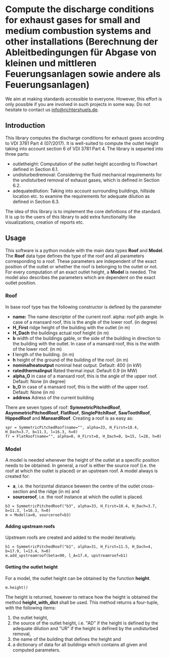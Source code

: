 # Compute the discharge conditions for exhaust gases for small and medium combustion systems and other installations (Berechnung der Ableitbedingungen für Abgase von kleinen und mittleren Feuerungsanlagen sowie andere als Feuerungsanlagen)

We aim at making standards accessible to everyone. However, this effort is only possible if you are involved in such projects in some way. Do not hesitate to contact us <info@richtershuels.de>.

## Introduction
This library computes the discharge conditions for exhaust gases according to VDI 3781 Part 4 (07/2017). It is well-suited to compute the outlet height taking into account section 6 of VDI 3781 Part 4. The library is separted into three parts:

- outletheight: Computation of the outlet height according to Flowchart defined in Section 6.1. 
- undisturbedremoval: Considering the fluid mechanical requirements for the undisturbed removal of exhaust gases, which is defined in Section 6.2.
- adequatedilution: Taking into account surrounding buildings, hillside location etc. to examine the requirements for adequate dilution as defined in Section 6.3.

The idea of this library is to implement the core definitions of the standard. It is up to the users of this library to add extra functionality like visualizations, creation of reports etc.

## Usage

This software is a python module with the main data types **Roof** and **Model**. The **Roof** data type defines the type of the roof and all parameters corresponding to a roof. These parameters are independent of the exact position of the outlet or whether the roof is belonging to the outlet or not. For every computation of an exact outlet height, a **Model** is needed. The model also describes the parameters which are dependent on the exact outlet position. 

### Roof
In base roof type has the following constructor is defined by the parameter
- **name:** The name descriptor of the current roof.
alpha: roof pith angle. In case of a mansard roof, this is the angle of the lower roof. (in degree)
- **H_First** ridge height of the building with the outlet (in m)
- **H_Dach** the buildings actual roof height (in m)
- **b** width of the buildings gable, or the side of the building in direction to the building with the outlet. In case of a mansard roof, this is the width of the lower roof. (in m)
- **l** length of the building. (in m)
- **h** height of the ground of the building of the roof. (in m)
- **nominalheatoutput** nominal heat output. Default: 400 (in kW)
- **ratedthermalinput** Rated thermal input. Default 0.9 (in MW)
- **alpha_O** in case of a mansard roof, this is the angle of the upper roof. Default: None (in degree)
- **b_O** in case of a mansard roof, this is the width of the upper roof. Default: None (in m)
- **address** Adress of the current building

There are seven types of roof: **SymmetricPitchedRoof**, **AsymmetricPitchedRoof**, **FlatRoof**, **SinglePitchRoof**, **SawToothRoof**, **HippedRoof** and **MansardRoof**. Creating a roof is as easy as:

```
spr = SymmetricPitchedRoof(name="", alpha=33, H_First=10.4, H_Dach=3.7, b=11.3, l=16.3, h=0)
fr = FlatRoof(name="", alpha=0, H_First=8, H_Dach=0, b=15, l=28, h=0)
```

### Model
A model is needed whenever the height of the outlet at a specific position needs to be obtained. In general, a roof is either the source roof (i.e. the roof at which the outlet is placed) or an upstream roof. A model always is created for:

- **a**, i.e. the horizontal distance beween the centre of the outlet cross-section and the ridge (in m) and
- **sourceroof**, i.e. the roof instance at which the outlet is placed.

```
b3 = SymmetricPitchedRoof("b3", alpha=33, H_First=10.4, H_Dach=3.7, b=11.3, l=16.3, h=0)
m = Model(a=0, sourceroof=b3)
```
#### Adding upstream roofs
Upstream roofs are created and added to the model iteratively.
```
b1 = SymmetricPitchedRoof("b1", alpha=31, H_First=11.5, H_Dach=4, b=17.9, l=13.4, h=0)
m.add_upstreamroof(beta=90, l_A=17.4, upstreamroof=b1)
```
#### Getting the outlet height
For a model, the outlet height can be obtained by the function **height**.
```
m.height()
```
The height is returned, however to retrace how the height is obtained the method **height_with_dict** shall be used. This method returns a four-tuple, with the following items:

1. the outlet height,
2. the source of the outlet height, i.e. "AD" if the height is defined by the adequate dilution and "UR" if the height is defined by the undisturbed removal, 
3. the name of the building that defines the height and
4. a dictionary of data for all buildings which contains all given and computed parameters.